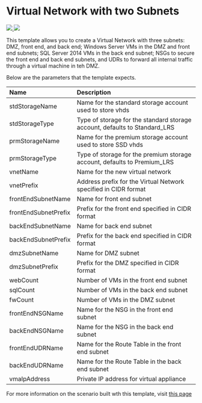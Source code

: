 # Virtual Network with two Subnets

<a href="https://portal.azure.com/#create/Microsoft.Template/uri/https%3A%2F%2Fraw.githubusercontent.com%2FKraftwerx%2FAzure%2Fmaster%2Fazuredeploy.json" target="_blank">
    <img src="http://azuredeploy.net/deploybutton.png"/>
</a>

<a href="http://armviz.io/#/?load=https://portal.azure.com/#create/Microsoft.Template/uri/https%3A%2F%2Fraw.githubusercontent.com/%2FKraftwerx%2FAzure%2Fmaster%2Fazuredeploy.json" target="_blank">
    <img src="http://armviz.io/visualizebutton.png"/>
</a>

This template allows you to create a Virtual Network with three subnets: DMZ, front end, and back end; Windows Server VMs in the DMZ and front end subnets; SQL Server 2014 VMs in the back end subnet; NSGs to secure the front end and back end subnets, and UDRs to forward all internal traffic through a virtual machine in teh DMZ.

Below are the parameters that the template expects.

| Name   | Description    |
|:--- |:---|
| stdStorageName | Name for the standard storage account used to store vhds |
| stdStorageType | Type of storage for the standard storage account, defaults to Standard_LRS |
| prmStorageName | Name for the premium storage account used to store SSD vhds |
| prmStorageType | Type of storage for the premium storage account, defaults to Premium_LRS |
| vnetName | Name for the new virtual network |
| vnetPrefix | Address prefix for the Virtual Network specified in CIDR format |
| frontEndSubnetName | Name for front end subnet |
| frontEndSubnetPrefix | Prefix for the front end specified in CIDR format |
| backEndSubnetName | Name for back end subnet |
| backEndSubnetPrefix | Prefix for the back end specified in CIDR format |
| dmzSubnetName | Name for DMZ subnet |
| dmzSubnetPrefix | Prefix for the DMZ specified in CIDR format |
| webCount | Number of VMs in the front end subnet |
| sqlCount | Number of VMs in the back end subnet |
| fwCount | Number of VMs in the DMZ subnet |
| frontEndNSGName | Name for the NSG in the front end subnet |
| backEndNSGName | Name for the NSG in the back end subnet |
| frontEndUDRName | Name for the Route Table in the front end subnet |
| backEndUDRName | Name for the Route Table in the back end subnet |
| vmaIpAddress | Private IP address for virtual appliance |
For more information on the scenario built wth this template, visit [this page](https://azure.microsoft.com/documentation/articles/virtual-network-create-udr-arm-template)
